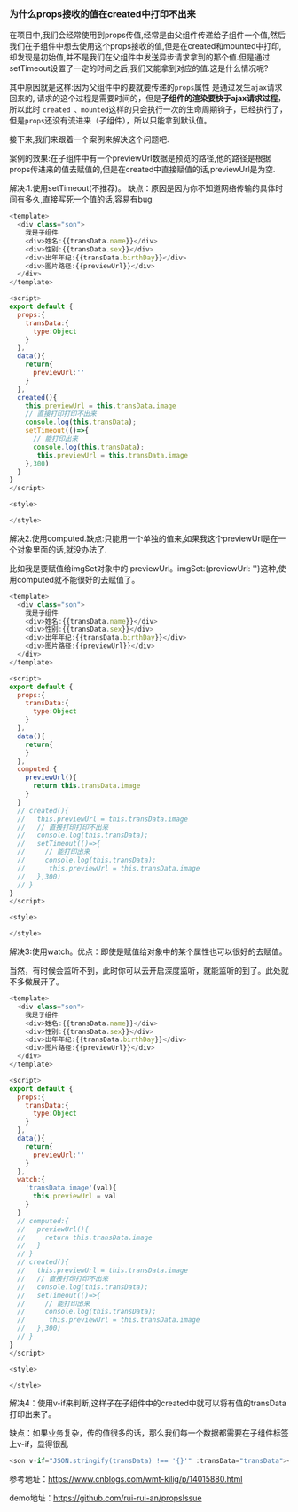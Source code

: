 ### 为什么props接收的值在created中打印不出来

在项目中,我们会经常使用到props传值,经常是由父组件传递给子组件一个值,然后我们在子组件中想去使用这个props接收的值,但是在created和mounted中打印,却发现是初始值,并不是我们在父组件中发送异步请求拿到的那个值.但是通过setTimeout设置了一定的时间之后,我们又能拿到对应的值.这是什么情况呢?

其中原因就是这样:因为父组件中的要就要传递的`props`属性 是通过发生`ajax`请求回来的, 请求的这个过程是需要时间的，但是**子组件的渲染要快于ajax请求过程**，所以此时 `created 、mounted`这样的只会执行一次的生命周期钩子，已经执行了，但是`props`还没有流进来（子组件），所以只能拿到默认值。

接下来,我们来跟着一个案例来解决这个问题吧.

案例的效果:在子组件中有一个previewUrl数据是预览的路径,他的路径是根据props传进来的值去赋值的,但是在created中直接赋值的话,previewUrl是为空.

解决:1.使用setTimeout(不推荐)。 缺点：原因是因为你不知道网络传输的具体时间有多久,直接写死一个值的话,容易有bug

```js
<template>
  <div class="son">
    我是子组件
    <div>姓名:{{transData.name}}</div>
    <div>性别:{{transData.sex}}</div>
    <div>出年年纪:{{transData.birthDay}}</div>
    <div>图片路径:{{previewUrl}}</div>
  </div>
</template>

<script>
export default {
  props:{
    transData:{
      type:Object
    }
  },
  data(){
    return{
      previewUrl:''
    }
  },
  created(){
    this.previewUrl = this.transData.image
    // 直接打印打印不出来
    console.log(this.transData);
    setTimeout(()=>{
      // 能打印出来
      console.log(this.transData);
       this.previewUrl = this.transData.image
    },300)
  }
}
</script>

<style>

</style>
```

解决2.使用computed.缺点:只能用一个单独的值来,如果我这个previewUrl是在一个对象里面的话,就没办法了.

比如我是要赋值给imgSet对象中的 previewUrl。imgSet:{previewUrl: ''}这种,使用computed就不能很好的去赋值了。

```js
<template>
  <div class="son">
    我是子组件
    <div>姓名:{{transData.name}}</div>
    <div>性别:{{transData.sex}}</div>
    <div>出年年纪:{{transData.birthDay}}</div>
    <div>图片路径:{{previewUrl}}</div>
  </div>
</template>

<script>
export default {
  props:{
    transData:{
      type:Object
    }
  },
  data(){
    return{
    }
  },
  computed:{
    previewUrl(){
      return this.transData.image
    }
  }
  // created(){
  //   this.previewUrl = this.transData.image
  //   // 直接打印打印不出来
  //   console.log(this.transData);
  //   setTimeout(()=>{
  //     // 能打印出来
  //     console.log(this.transData);
  //      this.previewUrl = this.transData.image
  //   },300)
  // }
}
</script>

<style>

</style>
```

解决3:使用watch。优点：即使是赋值给对象中的某个属性也可以很好的去赋值。

当然，有时候会监听不到，此时你可以去开启深度监听，就能监听的到了。此处就不多做展开了。

```js
<template>
  <div class="son">
    我是子组件
    <div>姓名:{{transData.name}}</div>
    <div>性别:{{transData.sex}}</div>
    <div>出年年纪:{{transData.birthDay}}</div>
    <div>图片路径:{{previewUrl}}</div>
  </div>
</template>

<script>
export default {
  props:{
    transData:{
      type:Object
    }
  },
  data(){
    return{
      previewUrl:''
    }
  },
  watch:{
    'transData.image'(val){
      this.previewUrl = val
    }
  }
  // computed:{
  //   previewUrl(){
  //     return this.transData.image
  //   }
  // }
  // created(){
  //   this.previewUrl = this.transData.image
  //   // 直接打印打印不出来
  //   console.log(this.transData);
  //   setTimeout(()=>{
  //     // 能打印出来
  //     console.log(this.transData);
  //      this.previewUrl = this.transData.image
  //   },300)
  // }
}
</script>

<style>

</style>
```

解决4：使用v-if来判断,这样子在子组件中的created中就可以将有值的transData打印出来了。

缺点：如果业务复杂，传的值很多的话，那么我们每一个数据都需要在子组件标签上v-if，显得很乱

```js
<son v-if="JSON.stringify(transData) !== '{}'" :transData="transData"></son>
```

参考地址：https://www.cnblogs.com/wmt-kilig/p/14015880.html

demo地址：https://github.com/rui-rui-an/propsIssue
